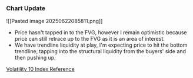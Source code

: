 ### Chart Update

![[Pasted image 20250622085811.png]]

- Price hasn't tapped in to the FVG, however I remain optimistic because price can still retrace up to the FVG as it is an area of interest. 
- We have trendline liquidity at play, I'm expecting price to hit the bottom trendline, tapping into the structural liquidity from the buyers' side and then pushing up.

[Volatility 10 Index Reference](obsidian://open?vault=the-dojo&file=Synthetic%20Indices%2FVolatility%2010%20Index%2F17-06-25)